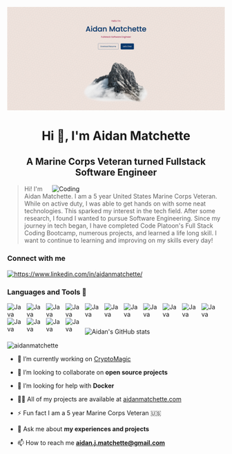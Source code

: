 [![MasterHead](https://github.com/aidanmatchette/aidanmatchette/blob/main/assets/Matchette.png)](https://aidanmatchette.com)

<h1 align="center">Hi 👋, I'm Aidan Matchette</h1>
<h2 align="center">A Marine Corps Veteran turned Fullstack Software Engineer</h2>

<img align="right" alt="Coding" width="400" src="https://c.tenor.com/2uyENRmiUt0AAAAC/coding.gif">

> Hi! I'm Aidan Matchette. I am a 5 year United States Marine Corps Veteran. While on active duty, I was able to get hands on with some neat technologies. This sparked my interest in the tech field. After some research, I found I wanted to pursue Software Engineering. Since my journey in tech began, I have completed Code Platoon's Full Stack Coding Bootcamp, numerous projects, and learned a life long skill. I want to continue to learning and improving on my skills every day!

### Connect with me
<p align="left">
<a href="https://linkedin.com/in/aidanmatchette/" target="_blank"><img align="center" src="https://raw.githubusercontent.com/rahuldkjain/github-profile-readme-generator/master/src/images/icons/Social/linked-in-alt.svg" alt="https://www.linkedin.com/in/aidanmatchette/" height="30" width="40" /></a>
</p>

### Languages and Tools 🔧

<img align="left" alt="Java" width="35px" style="padding-right:10px;" src="https://cdn.jsdelivr.net/gh/devicons/devicon/icons/javascript/javascript-plain.svg"/>
<img align="left" alt="Java" width="35px" style="padding-right:10px;" src="https://cdn.jsdelivr.net/gh/devicons/devicon/icons/react/react-original.svg"/>
<img align="left" alt="Java" width="35px" style="padding-right:10px;" src="https://cdn.jsdelivr.net/gh/devicons/devicon/icons/html5/html5-plain.svg"/>
<img align="left" alt="Java" width="35px" style="padding-right:10px;" src="https://cdn.jsdelivr.net/gh/devicons/devicon/icons/css3/css3-plain.svg"/>
<img align="left" alt="Java" width="35px" style="padding-right:10px;" src="https://cdn.jsdelivr.net/gh/devicons/devicon/icons/bootstrap/bootstrap-original-wordmark.svg"/>
<img align="left" alt="Java" width="35px" style="padding-right:10px;" src="https://cdn.jsdelivr.net/gh/devicons/devicon/icons/materialui/materialui-original.svg"/>
<img align="left" alt="Java" width="35px" style="padding-right:10px;" src="https://cdn.jsdelivr.net/gh/devicons/devicon/icons/jest/jest-plain.svg"/>
<img align="left" alt="Java" width="35px" style="padding-right:10px;" src="https://cdn.jsdelivr.net/gh/devicons/devicon/icons/python/python-plain.svg"/>
<img align="left" alt="Java" width="35px" style="padding-right:10px;" src="https://cdn.jsdelivr.net/gh/devicons/devicon/icons/django/django-plain.svg"/>
<img align="left" alt="Java" width="35px" style="padding-right:10px;" src="https://cdn.jsdelivr.net/gh/devicons/devicon/icons/postgresql/postgresql-original.svg"/>
<img align="left" alt="Java" width="35px" style="padding-right:10px;" src="https://cdn.jsdelivr.net/gh/devicons/devicon/icons/vim/vim-original.svg"/>
<img align="left" alt="Java" width="35px" style="padding-right:10px;" src="https://cdn.jsdelivr.net/gh/devicons/devicon/icons/amazonwebservices/amazonwebservices-plain-wordmark.svg"/>
<img align="left" alt="Java" width="35px" style="padding-right:10px;" src="https://cdn.jsdelivr.net/gh/devicons/devicon/icons/linux/linux-original.svg"/>
<img align="left" alt="Java" width="35px" style="padding-right:10px;" src="https://cdn.jsdelivr.net/gh/devicons/devicon/icons/nginx/nginx-original.svg"/>
<img align="left" alt="Java" width="35px" style="padding-right:10px;" src="https://cdn.jsdelivr.net/gh/devicons/devicon/icons/git/git-original.svg"/>
<br />

#

![Aidan's GitHub stats](https://github-readme-stats.vercel.app/api?username=aidanmatchette&theme=city_lights&show_icons=true&hide=prs,issues&card_width=200)

<p><img align="center" src="https://github-readme-streak-stats.herokuapp.com/?user=aidanmatchette&" alt="aidanmatchette" /></p>

- 🔭 I’m currently working on [CryptoMagic](https://cryptomagic.aidanmatchette.com/)

- 👯 I’m looking to collaborate on **open source projects**

- 🤝 I’m looking for help with **Docker**

- 👨‍💻 All of my projects are available at [aidanmatchette.com](https://aidanmatchette.com/)

- ⚡ Fun fact I am a 5 year Marine Corps Veteran 🇺🇸

- 💬 Ask me about **my experiences and projects**

- 📫 How to reach me **aidan.j.matchette@gmail.com**
